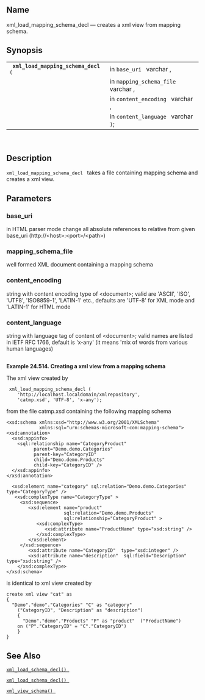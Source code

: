 <div>

<div>

</div>

<div>

## Name

xml_load_mapping_schema_decl — creates a xml view from mapping schema.

</div>

<div>

## Synopsis

<div>

|                                           |                                     |
|-------------------------------------------|-------------------------------------|
| ` `**`xml_load_mapping_schema_decl`**` (` | in `base_uri ` varchar ,            |
|                                           | in `mapping_schema_file ` varchar , |
|                                           | in `content_encoding ` varchar ,    |
|                                           | in `content_language ` varchar `)`; |

<div>

 

</div>

</div>

</div>

<div>

## Description

`xml_load_mapping_schema_decl ` takes a file containing mapping schema
and creates a xml view.

</div>

<div>

## Parameters

<div>

### base_uri

in HTML parser mode change all absolute references to relative from
given base_uri (http://\<host\>:\<port\>/\<path\>)

</div>

<div>

### mapping_schema_file

well formed XML document containing a mapping schema

</div>

<div>

### content_encoding

string with content encoding type of \<document\>; valid are 'ASCII',
'ISO', 'UTF8', 'ISO8859-1', 'LATIN-1' etc., defaults are 'UTF-8' for XML
mode and 'LATIN-1' for HTML mode

</div>

<div>

### content_language

string with language tag of content of \<document\>; valid names are
listed in IETF RFC 1766, default is 'x-any' (it means 'mix of words from
various human languages)

</div>

</div>

<div>

## 

<div>

**Example 24.514. Creating a xml view from a mapping schema**

<div>

The xml view created by

``` programlisting
 xml_load_mapping_schema_decl (
    'http://localhost.localdomain/xmlrepository',
    'catmp.xsd', 'UTF-8', 'x-any');
```

from the file catmp.xsd containing the following mapping schema

``` programlisting
<xsd:schema xmlns:xsd="http://www.w3.org/2001/XMLSchema"
            xmlns:sql="urn:schemas-microsoft-com:mapping-schema">
<xsd:annotation>
  <xsd:appinfo>
    <sql:relationship name="CategoryProduct"
          parent="Demo.demo.Categories"
          parent-key="CategoryID"
          child="Demo.demo.Products"
          child-key="CategoryID" />
  </xsd:appinfo>
</xsd:annotation>

  <xsd:element name="category" sql:relation="Demo.demo.Categories" type="CategoryType" />
   <xsd:complexType name="CategoryType" >
     <xsd:sequence>
        <xsd:element name="product"
                     sql:relation="Demo.demo.Products"
                     sql:relationship="CategoryProduct" >
           <xsd:complexType>
              <xsd:attribute name="ProductName" type="xsd:string" />
           </xsd:complexType>
        </xsd:element>
     </xsd:sequence>
        <xsd:attribute name="CategoryID"  type="xsd:integer" />
        <xsd:attribute name="description"  sql:field="Description"  type="xsd:string" />
    </xsd:complexType>
</xsd:schema>
```

is identical to xml view created by

``` programlisting
create xml view "cat" as
{
  "Demo"."demo"."Categories" "C" as "category"
    ("CategoryID", "Description" as "description")
    {
      "Demo"."demo"."Products" "P" as "product"  ("ProductName")
    on ("P"."CategoryID" = "C"."CategoryID")
    }
}
```

</div>

</div>

  

</div>

<div>

## See Also

<a href="fn_xml_load_schema_decl.html" class="link"
title="xml_load_schema_decl"><code
class="function">xml_load_schema_decl() </code></a>

<a href="fn_xml_create_tables_from_mapping_schema_decl.html"
class="link" title="xml_create_tables_from_mapping_schema_decl"><code
class="function">xml_load_schema_decl() </code></a>

<a href="fn_xml_view_schema.html" class="link"
title="xml_view_schema"><code
class="function">xml_view_schema() </code></a>

</div>

</div>
